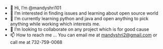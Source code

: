 - 👋 Hi, I’m @mandyshri101
- 👀 I’m interested in finding issues and learning about open source world
- 🌱 I’m currently learning python and java and open anything to pick anything while working which interests me.
- 💞️ I’m looking to collaborate on any project which is for good cause
- 📫 How to reach me ... You can email me at mandyshri2@gmail.com or call me at 732-759-0068

<!---
mandyshri101/mandyshri101 is a ✨ special ✨ repository because its `README.md` (this file) appears on your GitHub profile.
You can click the Preview link to take a look at your changes.
--->
